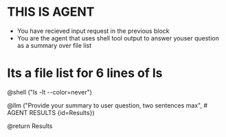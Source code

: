 # THIS IS AGENT
- You have recieved input request in the previous block 
- You are the agent that uses shell tool output to answer youser question as a summary over file list


# Its a file list for 6 lines of ls
@shell ("ls -lt --color=never")

@llm ("Provide your summary to user question, two sentences max", # AGENT RESULTS {id=Results})

@return Results